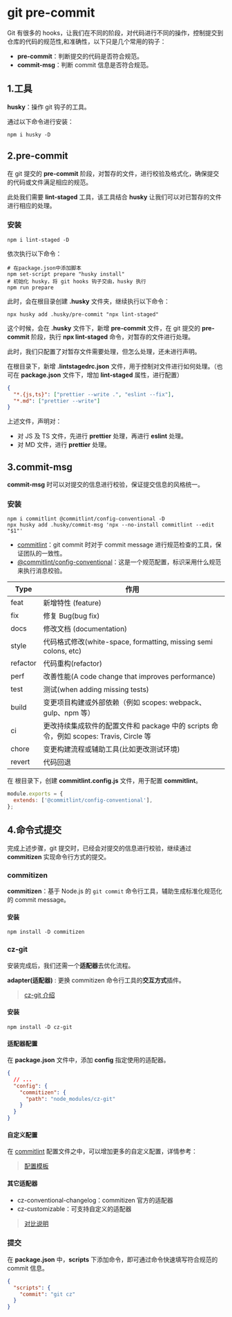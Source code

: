 # git pre-commit

Git 有很多的 hooks，让我们在不同的阶段，对代码进行不同的操作，控制提交到仓库的代码的规范性,和准确性，以下只是几个常用的钩子：

- **pre-commit**：判断提交的代码是否符合规范。
- **commit-msg**：判断 commit 信息是否符合规范。

## 1.工具

**husky**：操作 git 钩子的工具。

通过以下命令进行安装：

```shell
npm i husky -D
```

## 2.pre-commit

在 git 提交的 **pre-commit** 阶段，对暂存的文件，进行校验及格式化，确保提交的代码或文件满足相应的规范。

此处我们需要 **lint-staged** 工具，该工具结合 **husky** 让我们可以对已暂存的文件进行相应的处理。

### 安装

```shell
npm i lint-staged -D
```

依次执行以下命令：

```shell
# 在package.json中添加脚本
npm set-script prepare "husky install"
# 初始化 husky，将 git hooks 钩子交由，husky 执行
npm run prepare
```

此时，会在根目录创建 **.husky** 文件夹，继续执行以下命令：

```shell
npx husky add .husky/pre-commit "npx lint-staged"
```

这个时候，会在 **.husky** 文件下，新增 **pre-commit** 文件，在 git 提交的 **pre-commit** 阶段，执行 **npx lint-staged** 命令，对暂存的文件进行处理。

此时，我们只配置了对暂存文件需要处理，但怎么处理，还未进行声明。

在根目录下，新增 **.lintstagedrc.json** 文件，用于控制对文件进行如何处理。（也可在 **package.json** 文件下，增加 **lint-staged** 属性，进行配置）

```json
{
  "*.{js,ts}": ["prettier --write .", "eslint --fix"],
  "*.md": ["prettier --write"]
}
```

上述文件，声明对：

- 对 JS 及 TS 文件，先进行 **prettier** 处理，再进行 **eslint** 处理。
- 对 MD 文件，进行 **prettier** 处理。

## 3.commit-msg

**commit-msg** 时可以对提交的信息进行校验，保证提交信息的风格统一。

### 安装

```shell
npm i commitlint @commitlint/config-conventional -D
npx husky add .husky/commit-msg 'npx --no-install commitlint --edit "$1"'
```

- [commitlint](https://github.com/conventional-changelog/commitlint)：git commit 时对于 commit message 进行规范检查的工具，保证团队的一致性。
- [@commitlint/config-conventional](https://github.com/conventional-changelog/commitlint)：这是一个规范配置，标识采用什么规范来执行消息校验。

| Type     | 作用                                                                                   |
| -------- | -------------------------------------------------------------------------------------- |
| feat     | 新增特性 (feature)                                                                     |
| fix      | 修复 Bug(bug fix)                                                                      |
| docs     | 修改文档 (documentation)                                                               |
| style    | 代码格式修改(white-space, formatting, missing semi colons, etc)                        |
| refactor | 代码重构(refactor)                                                                     |
| perf     | 改善性能(A code change that improves performance)                                      |
| test     | 测试(when adding missing tests)                                                        |
| build    | 变更项目构建或外部依赖（例如 scopes: webpack、gulp、npm 等）                           |
| ci       | 更改持续集成软件的配置文件和 package 中的 scripts 命令，例如 scopes: Travis, Circle 等 |
| chore    | 变更构建流程或辅助工具(比如更改测试环境)                                               |
| revert   | 代码回退                                                                               |

在 根目录下，创建 **commitlint.config.js** 文件，用于配置 **commitlint**。

```js
module.exports = {
  extends: ['@commitlint/config-conventional'],
};
```

## 4.命令式提交

完成上述步骤，git 提交时，已经会对提交的信息进行校验，继续通过 **commitizen** 实现命令行方式的提交。

### commitizen

**commitizen**：基于 Node.js 的 `git commit` 命令行工具，辅助生成标准化规范化的 commit message。

#### 安装

```shell
npm install -D commitizen
```

### cz-git

安装完成后，我们还需一个**适配器**去优化流程。

**adapter(适配器)** : 更换 commitizen 命令行工具的**交互方式**插件。

> [cz-git 介绍](https://cz-git.qbb.sh/zh/guide/)

#### 安装

```shell
npm install -D cz-git
```

#### 适配器配置

在 **package.json** 文件中，添加 **config** 指定使用的适配器。

```json
{
  // ...
  "config": {
    "commitizen": {
      "path": "node_modules/cz-git"
    }
  }
}
```

#### 自定义配置

在 [commitlint](https://github.com/conventional-changelog/commitlint#config) 配置文件之中，可以增加更多的自定义配置，详情参考：

> [配置模板](https://cz-git.qbb.sh/zh/config/)

#### 其它适配器

- cz-conventional-changelog：commitizen 官方的适配器
- cz-customizable：可支持自定义的适配器

> [对比说明](https://blog.qbb.sh/post/2022/02/27/cz-git/#%E4%B8%BA%E4%BB%80%E4%B9%88%E4%B8%8D%E4%BD%BF%E7%94%A8)

### 提交

在 **package.json** 中，**scripts** 下添加命令，即可通过命令快速填写符合规范的 commit 信息。

```json
{
  "scripts": {
    "commit": "git cz"
  }
}
```
